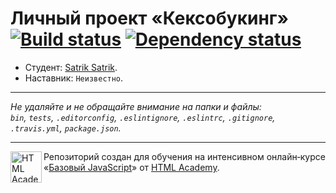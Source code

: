 # Личный проект «Кексобукинг» [![Build status][travis-image]][travis-url] [![Dependency status][dependency-image]][dependency-url]

* Студент: [Satrik Satrik](https://up.htmlacademy.ru/javascript/8/user/124377).
* Наставник: `Неизвестно`.

---

_Не удаляйте и не обращайте внимание на папки и файлы:_<br>
_`bin`, `tests`, `.editorconfig`, `.eslintignore`, `.eslintrc`, `.gitignore`, `.travis.yml`, `package.json`._

---

<a href="https://htmlacademy.ru/intensive/javascript"><img align="left" width="50" height="50" title="HTML Academy" src="https://up.htmlacademy.ru/static/img/intensive/javascript/logo-for-github.svg"></a>

Репозиторий создан для обучения на интенсивном онлайн‑курсе «[Базовый JavaScript](https://htmlacademy.ru/intensive/javascript)» от [HTML Academy](https://htmlacademy.ru).

[travis-image]: https://travis-ci.org/htmlacademy-javascript/124377-keksobooking.svg?branch=master
[travis-url]: https://travis-ci.org/htmlacademy-javascript/124377-keksobooking
[dependency-image]: https://david-dm.org/htmlacademy-javascript/124377-keksobooking.svg?style=flat-square
[dependency-url]: https://david-dm.org/htmlacademy-javascript/124377-keksobooking
